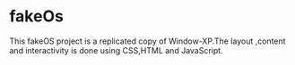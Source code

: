 # fakeOs

This fakeOS project is a replicated copy of Window-XP.The layout ,content and interactivity is done using CSS,HTML and JavaScript.
